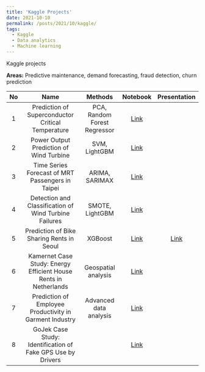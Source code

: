 ```yaml
---
title: 'Kaggle Projects'
date: 2021-10-10
permalink: /posts/2021/10/kaggle/
tags:
  - Kaggle
  - Data analytics
  - Machine learning
---
```


Kaggle projects

**Areas:** Predictive maintenance, demand forecasting, fraud detection, churn prediction

|No|Name|Methods|Notebook|Presentation|
|:--:|:--:|:--:|:--:|:--:|
|1|Prediction of Superconductor Critical Temperature|PCA, Random Forest Regressor|[Link](https://www.kaggle.com/yohanesnuwara/superconductor-prediction-rfr)||
|2|Power Output Prediction of Wind Turbine|SVM, LightGBM|[Link](https://www.kaggle.com/yohanesnuwara/wind-turbine-scada-analytics)||
|3|Time Series Forecast of MRT Passengers in Taipei|ARIMA, SARIMAX|[Link](https://www.kaggle.com/yohanesnuwara/taipei-mrt-volume-prediction)||
|4|Detection and Classification of Wind Turbine Failures|SMOTE, LightGBM|[Link](https://www.kaggle.com/yohanesnuwara/iiot-wind-turbine-analytics)||
|5|Prediction of Bike Sharing Rents in Seoul|XGBoost|[Link](https://www.kaggle.com/yohanesnuwara/seoul-bike-sharing-prediction)|[Link](https://www.slideshare.net/YohanesNuwaraNuwara/seoul-bike-sharing-rent-prediction)|
|6|Kamernet Case Study: Energy Efficient House Rents in Netherlands|Geospatial analysis|[Link](https://www.kaggle.com/yohanesnuwara/netherlands-property-rent-analysis)||
|7|Prediction of Employee Productivity in Garment Industry|Advanced data analysis|[Link](https://www.kaggle.com/yohanesnuwara/garment-industry-productivity-analytics)||
|8|GoJek Case Study: Identification of Fake GPS Use by Drivers||[Link](https://www.kaggle.com/yohanesnuwara/garment-industry-productivity-analytics)||
